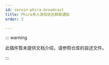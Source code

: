 ```yaml
---
id: serein-phira-broadcast
title: Phira多人游戏状态群聊通知
order: 3

---
```


::: warning

此插件暂未提供文档介绍，请参照仓库的自述文件。

:::

